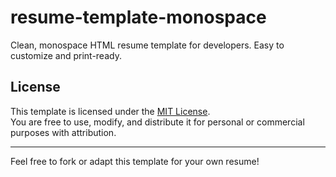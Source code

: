 # resume-template-monospace

Clean, monospace HTML resume template for developers. Easy to customize and print-ready.

## License

This template is licensed under the [MIT License](LICENSE).  
You are free to use, modify, and distribute it for personal or commercial purposes with attribution.

---

Feel free to fork or adapt this template for your own resume!
